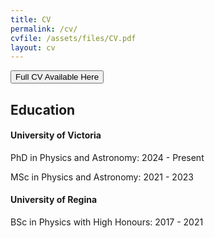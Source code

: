 ```yaml
---
title: CV
permalink: /cv/
cvfile: /assets/files/CV.pdf
layout: cv
---
```

<a style="text-decoration:none" href="{{ site.baseurl }}{{ page.cvfile }}"><button class="rounded-buton">Full CV Available Here</button></a>

<h2> Education </h2>
<h4> University of Victoria </h4>
PhD in Physics and Astronomy: 2024 - Present

MSc in Physics and Astronomy: 2021 - 2023

<h4> University of Regina </h4>
BSc in Physics with High Honours: 2017 - 2021

